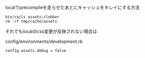localでprecompileを走らせたあとにキャッシュをキレイにする方法

```
bin/rails assets:clobber
rm -rf tmp/cache/assets
```

それでもlocalのcss変更が反映されない場合は

config/environments/development.rb
```
config.assets.debug = false
```
